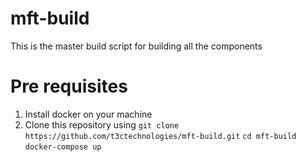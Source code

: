 # mft-build
This is the master build script for building all the components

# Pre requisites
1. Install docker on your machine
2. Clone this repository using 
	`git clone https://github.com/t3ctechnologies/mft-build.git`
   `cd mft-build`
   `docker-compose up`